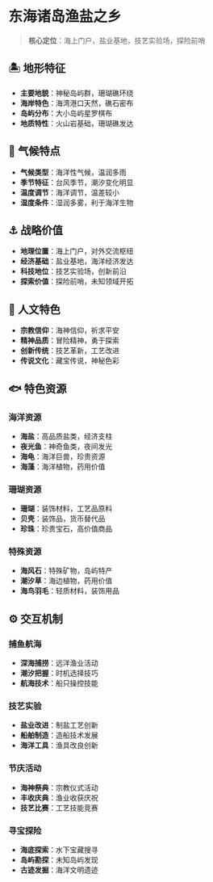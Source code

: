 # 东海诸岛渔盐之乡

> **核心定位**：海上门户，盐业基地，技艺实验场，探险前哨

## 🏝️ 地形特征
- **主要地貌**：神秘岛屿群，珊瑚礁环绕
- **海岸特色**：海湾港口天然，礁石密布
- **岛屿分布**：大小岛屿星罗棋布
- **地质特性**：火山岩基础，珊瑚礁发达

## 🌊 气候特点
- **气候类型**：海洋性气候，温润多雨
- **季节特征**：台风季节，潮汐变化明显
- **温度调节**：海洋调节，温差较小
- **湿度条件**：湿润多雾，利于海洋生物

## ⚓ 战略价值
- **地理位置**：海上门户，对外交流枢纽
- **经济基础**：盐业基地，海洋经济发达
- **科技地位**：技艺实验场，创新前沿
- **探索价值**：探险前哨，未知领域开拓

## 🌊 人文特色
- **宗教信仰**：海神信仰，祈求平安
- **精神品质**：冒险精神，勇于探索
- **创新传统**：技艺革新，工艺改进
- **传说文化**：藏宝传说，神秘色彩

## 🐟 特色资源
### 海洋资源
- **海盐**：高品质盐类，经济支柱
- **夜光鱼**：神奇鱼类，夜间发光
- **海龟**：海洋巨兽，珍贵资源
- **海藻**：海洋植物，药用价值

### 珊瑚资源
- **珊瑚**：装饰材料，工艺品原料
- **贝壳**：装饰品，货币替代品
- **珍珠**：珍贵宝石，高价值商品

### 特殊资源
- **海风石**：特殊矿物，岛屿特产
- **潮汐草**：海边植物，药用价值
- **海鸟羽毛**：轻质材料，装饰用品

## ⚙️ 交互机制
### 捕鱼航海
- **深海捕捞**：远洋渔业活动
- **潮汐把握**：时机选择技巧
- **航海技术**：船只操控技能

### 技艺实验
- **盐业改进**：制盐工艺创新
- **船舶制造**：造船技术发展
- **海洋工具**：渔具改良创新

### 节庆活动
- **海神祭典**：宗教仪式活动
- **丰收庆典**：渔业收获庆祝
- **技艺比赛**：工艺技能竞赛

### 寻宝探险
- **海底探索**：水下宝藏搜寻
- **岛屿勘探**：未知岛屿发现
- **古迹发掘**：海洋文明遗迹